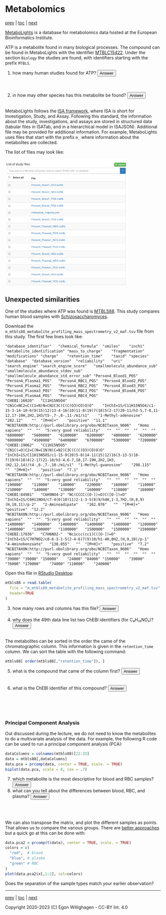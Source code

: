 # Metabolomics

[prev](./identification.md) | [toc](./README.md) | [next](pathways.md)

<script>
  function toggleAnswer(id) {
  var answer = document.getElementById(id);
  if (answer.style.visibility === "hidden" ||
      answer.style.visibility === "none") {
    answer.style.visibility = "visible";
  } else {
    answer.style.visibility = "hidden";
  }
}
</script>


[MetaboLights](https://www.ebi.ac.uk/metabolights/) is a database
for metabolomics data hosted at the European Bioinformatics Institute.

ATP is a metabolite found in many biological processes. The compound
can be found in MetaboLights with the identifier
[MTBLC15422](https://www.ebi.ac.uk/metabolights/MTBLC15422). Under
the section `Biology` the studies are found, with identifiers starting
with the prefix `MTBLS`.

1. how many human studies found for ATP? <button onclick="toggleAnswer('q1')">Answer</button><span id="q1" style="visibility: hidden"> when you search via [https://www.ebi.ac.uk/metabolights/search](https://www.ebi.ac.uk/metabolights/search), at the time of writing, it lists 23 studies, with MTBLS87 being the oldest identifier.</span>
2. in how may other species has this metabolite be found? <button onclick="toggleAnswer('q2')">Answer</button><span id="q2" style="visibility: hidden"> The page lists more than ten other species.</span>

MetaboLights follows the [ISA framework](https://isa-tools.org/),
where ISA is short for Investigation, Study, and Assay. Following this standard, the information
about the study, investigations, and assays are stored in structured data (tabular files
in ISATab, and in a hierarchical model in ISAJSON). Additional file may be provided for
additional information. For example, MetaboLights uses files that start with the
prefix `m_` where information about the metabolites are collected.

The list of files may look like:

<img src="./i/Screenshot_20200322_205413.png" width="400px" />

## Unexpected similarities

One of the studies where ATP was found is [MTBLS88](https://www.ebi.ac.uk/metabolights/MTBLS88).
This study compares human blood samples with
[Schizosaccharomyces](https://en.wikipedia.org/wiki/Schizosaccharomyces).

Download the `m_mtbls88_metabolite_profiling_mass_spectrometry_v2_maf.tsv` file from this study.
The first few lines look like:

```tsv
"database_identifier"	"chemical_formula"	"smiles"	"inchi"	"metabolite_identification"	"mass_to_charge"	"fragmentation"	"modifications"	"charge"	"retention_time"	"taxid"	"species"	"database"	"database_version"	"reliability"	"uri"	"search_engine"	"search_engine_score"	"smallmolecule_abundance_sub"	"smallmolecule_abundance_stdev_sub"	"smallmolecule_abundance_std_error_sub"	"Person4_Blood1_POS"	"Person4_Plasma1_POS"	"Person4_RBC1_POS"	"Person4_Blood2_POS"	"Person4_Plasma2_POS"	"Person4_RBC2_POS"	"Person4_Blood3_POS"	"Person4_Plasma3_POS"	"Person4_RBC3_POS"	"Person4_Blood4_POS"	"Person4_Plasma4_POS"	"Person4_RBC4_POS"
"CHEBI:16020"	"C11H15N5O4"	"CN1C=NC2=C(C1=N)N=CN2C3C(C(C(O3)CO)O)O"	"InChI=1S/C11H15N5O4/c1-15-3-14-10-6(9(15)12)13-4-16(10)11-8(19)7(18)5(2-17)20-11/h3-5,7-8,11-12,17-19H,2H2,1H3/t5-,7-,8-,11-/m1/s1"	"1-Methyl-adenosine"	"282.12"	""	"[M+H]+"	"positive"	"11.1"	"NCBITAXON:http://purl.obolibrary.org/obo/NCBITaxon_9606"	"Homo sapiens"	""	""	"5:very good reliability"	""	""	""	""	""	""	"6800000"	"5600000"	"6100000"	"6200000"	"4800000"	"6200000"	"6000000"	"4500000"	"6400000"	"6700000"	"5300000"	"7200000"
"CHEBI:19062"	"C11H15N5O5"	"CN1C(=O)C2=C(N=C1N)N(C=N2)C3C(C(C(O3)CO)O)O"	"InChI=1S/C11H15N5O5/c1-15-9(20)5-8(14-11(15)12)16(3-13-5)10-7(19)6(18)4(2-17)21-10/h3-4,6-7,10,17-19H,2H2,1H3,(H2,12,14)/t4-,6-,7-,10-/m1/s1"	"1-Methyl-guanosine"	"298.115"	""	"[M+H]+"	"positive"	"7.1"	"NCBITAXON:http://purl.obolibrary.org/obo/NCBITaxon_9606"	"Homo sapiens"	""	""	"5:very good reliability"	""	""	""	""	""	""	"190000"	"110000"	"140000"	"220000"	"160000"	"110000"	"210000"	"140000"	"130000"	"160000"	"110000"	"160000"
"CHEBI:84981"	"C6H9NO4-2"	"NC(CCCC([O-])=O)C([O-])=O"	"InChI=1S/C6H11NO4/c7-4(6(10)11)2-1-3-5(8)9/h4H,1-3,7H2,(H,8,9)(H,10,11)/p-2"	"2-Aminoadipate"	"162.076"	""	"[M+H]+"	"positive"	"12.2"	"NCBITAXON:http://purl.obolibrary.org/obo/NCBITaxon_9606"	"Homo sapiens"	""	""	"5:very good reliability"	""	""	""	""	""	""	"1400000"	"1400000"	"1400000"	"1400000"	"1400000"	"1200000"	"1400000"	"1300000"	"1100000"	"1500000"	"1500000"	"1500000"
"CHEBI:17836"	"C7H6NO2-"	"Nc1ccc(cc1)C([O-])=O"	"InChI=1S/C7H7NO2/c8-6-3-1-5(2-4-6)7(9)10/h1-4H,8H2,(H,9,10)/p-1"	"4-Aminobenzoate"	"138.055"	""	"[M+H]+"	"positive"	"7.2"	"NCBITAXON:http://purl.obolibrary.org/obo/NCBITaxon_9606"	"Homo sapiens"	""	""	"5:very good reliability"	""	""	""	""	""	""	"39000"	"39000"	"150000"	"24000"	"84000"	"150000"	"39000"	"76000"	"170000"	"74000"	"110000"	"240000"
```

Open this file in [RStudio Desktop](https://posit.co/download/rstudio-desktop/):


```R
mtbls88 = read.table(
  file = "m_mtbls88_metabolite_profiling_mass_spectrometry_v2_maf.tsv",
  header=TRUE
)
```

3. how many rows and columns has this file? <button onclick="toggleAnswer('q3')">Answer</button><span id="q3" style="visibility: hidden"> The file opens as a table with 78 data rows (and one header line) and 33 variables.</span>
4. why does the 49th data line list two ChEBI identifiers (for C₈H₁₅NO₃)? <button onclick="toggleAnswer('q4')">Answer</button><span id="q4" style="visibility: hidden"> Both metabolites have the same chemical formula, and the experimental data (probably) matches both structures.</span>

The metabolites can be sorted in the order the came of the chromatographic column. This information
is given in the `retention_time` column. We can sort the table with the following command:

```R
mtbls88[ order(mtbls88[,"retention_time"]), ]
```

5. what is the compound that came of the column first? <button onclick="toggleAnswer('q5')">Answer</button><span id="q5" style="visibility: hidden"> The metabolite with the lowest retention time. In fact, three metabolites are given for the shortest retention time of 3.8 (units?).</span>
6. what is the ChEBI identifier of this compound? <button onclick="toggleAnswer('q6')">Answer</button><span id="q6" style="visibility: hidden"> Well, since it was actually
three, we have three identifiers: CHEBI:27732, CHEBI:73054, and CHEBI:73061. You can get these easily with this R command: `mtbls88[order(mtbls88[,"retention_time"]),][1:3,"database_identifier"]`</span>

### Principal Component Analysis

Out discussed during the lecture, we do not need to know the metabolites to do a multivariate analysis
of the data. For example, the following R code can be used to run a principal component analysis (PCA):

```R
dataColumns = colnames(mtbls88)[22:33]
data = mtbls88[,dataColumns]
data.pca = prcomp(data, center = TRUE, scale. = TRUE)
biplot(data.pca, scale = 0, cex = .7)
```

7. which metabolite is the most descriptive for blood and RBC samples? <button onclick="toggleAnswer('q7')">Answer</button><span id="q7" style="visibility: hidden"> Metabolite 36, CHEBI:17858, which is gluthatione disulphide.</span>
8. what can you tell about the differences between blood, RBC, and plasma? <button onclick="toggleAnswer('q8')">Answer</button><span id="q8" style="visibility: hidden"> Plasma has quite different abundances of the metabolites: in the first two principal components, the abundances are almost orthogonal to that of blood, and RBC. (What does that say about the three sample types?)</span>

We can also transpose the matrix, and plot the different samples as points. That allows us to compare the various groups. There
are [better approaches](https://www.r-bloggers.com/computing-and-visualizing-pca-in-r/) but a quick go at this can be done with:

```R
data.pca2 = prcomp(t(data), center = TRUE, scale. = TRUE)
colors = c(
  "red",  # blood
  "blue", # plasma
  "green" # RBC
)
plot(data.pca2$x[,1:2], col=colors)
```

Does the separation of the sample types match your earlier observation?


---

[prev](./identification.md) | [toc](./README.md) | [next](pathways.md)

Copyright 2020-2023 (C) Egon Willighagen - CC-BY Int. 4.0
